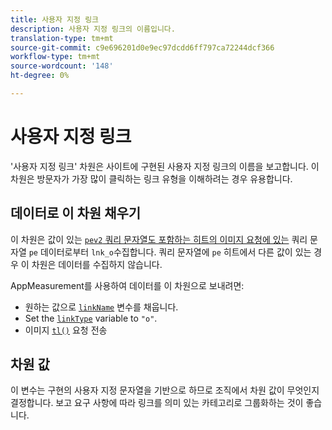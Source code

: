 ```yaml
---
title: 사용자 지정 링크
description: 사용자 지정 링크의 이름입니다.
translation-type: tm+mt
source-git-commit: c9e696201d0e9ec97dcdd6ff797ca72244dcf366
workflow-type: tm+mt
source-wordcount: '148'
ht-degree: 0%

---
```



# 사용자 지정 링크

&#39;사용자 지정 링크&#39; 차원은 사이트에 구현된 사용자 지정 링크의 이름을 보고합니다. 이 차원은 방문자가 가장 많이 클릭하는 링크 유형을 이해하려는 경우 유용합니다.

## 데이터로 이 차원 채우기

이 차원은 값이 있는 [`pev2` 쿼리 문자열도 포함하는 히트의 이미지 요청에 있는](/help/implement/validate/query-parameters.md) 쿼리 문자열 `pe` 데이터로부터 `lnk_o`수집합니다. 쿼리 문자열에 `pe` 히트에서 다른 값이 있는 경우 이 차원은 데이터를 수집하지 않습니다.

AppMeasurement를 사용하여 데이터를 이 차원으로 보내려면:

* 원하는 값으로 [`linkName`](/help/implement/vars/config-vars/linkname.md) 변수를 채웁니다.
* Set the [`linkType`](/help/implement/vars/config-vars/linktype.md) variable to `"o"`.
* 이미지 [`tl()`](/help/implement/vars/functions/tl-method.md) 요청 전송

## 차원 값

이 변수는 구현의 사용자 지정 문자열을 기반으로 하므로 조직에서 차원 값이 무엇인지 결정합니다. 보고 요구 사항에 따라 링크를 의미 있는 카테고리로 그룹화하는 것이 좋습니다.
